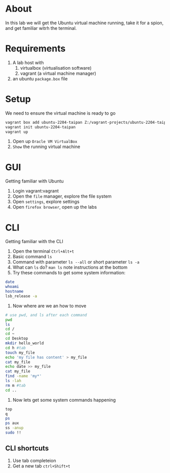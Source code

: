 # About
In this lab we will get the Ubuntu virtual machine running, take it for a spion, and get familiar witrh the terminal.

# Requirements
1. A lab host with 
   1. virtualbox (virtualisation software)
   1. vagrant (a virtual machine manager)
1. an ubuntu `package.box` file

# Setup
We need to ensure the virtual machine is ready to go
```sh
vagrant box add ubuntu-2204-taipan Z:/vagrant-projects/ubuntu-2204-taipan/package.box
vagrant init ubuntu-2204-taipan
vagrant up
```
1. Open up `Oracle VM VirtualBox`
1. `Show` the running virtual machine

# GUI
Getting familiar with Ubuntu
1. Login vagrant:vagrant
1. Open the `file` manager, explore the file system
1. Open `settings`, explore settings
1. Open `firefox browser`, open up the labs

# CLI
Getting familiar with the CLI
1. Open the terminal `Ctrl+Alt+t`
1. Basic command `ls`
1. Command with parameter `ls --all` or short parameter `ls -a`
1. What can `ls` do? `man ls` note instructions at the bottom
1. Try these commands to get some system information:
```sh
date
whoami
hostname
lsb_release -a
```
1. Now where are we an how to move
```sh
# use pwd, and ls after each command
pwd
ls
cd / 
cd ~
cd Desktop
mkdir hello_world
cd h #tab
touch my_file
echo 'my file has content' > my_file
cat my_file
echo date >> my_file
cat my_file
find -name 'my*'
ls -lah 
rm m #tab
cd ..
```

1. Now lets get some system commands happening
```sh
top
q
ps
ps aux
ss -anup
sudo !!
```

## CLI shortcuts
1. Use tab completeion
1. Get a new tab `ctrl+Shift+t`




